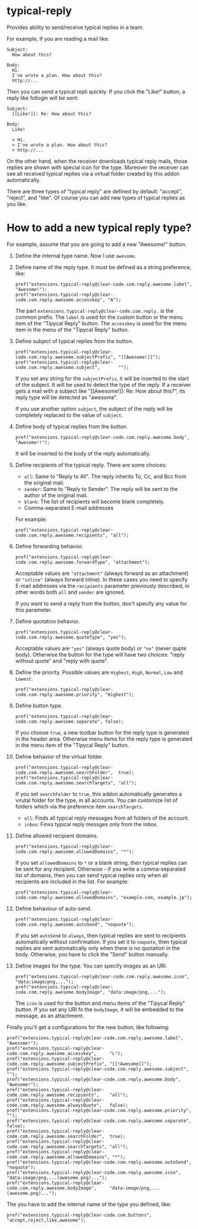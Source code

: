 typical-reply
=============

Provides ability to send/receive typical replies in a team.

For example, if you are reading a mail like:

    Subject:
      How about this?
    
    Body:
      Hi.
      I've wrote a plan. How about this?
      http://...

Then you can send a typical repli quickly.
If you click the "Like!" button, a reply like follogin will be sent:

    Subject:
      [[Like!]]: Re: How about this?
    
    Body:
      Like!
      
      > Hi.
      > I've wrote a plan. How about this?
      > http://...

On the other hand, when the receiver downloads typical reply mails, those replies are shown with special icon for the type.
Moreover the receiver can see all received typical replies via a virtual folder created by this addon automatically.

There are three types of "typical reply" are defined by default: "accept", "reject", and "like".
Of course you can add new types of typical replies as you like.


# How to add a new typical reply type?

For example, assume that you are going to add a new "Awesome!" button.

 1. Define the internal type name. Now I use `awesome`.
 2. Define name of the reply type. It must be defined as a string preference, like:
    
        pref("extensions.typical-reply@clear-code.com.reply.awesome.label",     "Awesome!");
        pref("extensions.typical-reply@clear-code.com.reply.awesome.accesskey", "A");
    
    The part `extensions.typical-reply@clear-code.com.reply.` is the common prefix.
    The `label` is used for the custom button or the menu item of the "Tipycal Reply" button.
    The `accesskey` is used for the menu item in the menu of the "Tipycal Reply" button.
 3. Define subject of typical replies from the button.
    
        pref("extensions.typical-reply@clear-code.com.reply.awesome.subjectPrefix", "[[Awesome!]]");
        pref("extensions.typical-reply@clear-code.com.reply.awesome.subject",       "");
    
    If you set any string for the `subjectPrefix`, it will be inserted to the start of the subject.
    It will be used to detect the type of the reply.
    If a receiver gets a mail with a subject like "[[Awesome!]]: Re: How about this?", its reply type will be detected as "awesome".
    
    If you use another option `subject`, the subject of the reply will be completely replaced to the value of `subject`.
 4. Define body of typical replies from the button.
    
        pref("extensions.typical-reply@clear-code.com.reply.awesome.body", "Awesome!!");
    
    It will be inserted to the body of the reply automatically.
 5. Define recipients of the typical reply.
    There are some choices:
    
    * `all`: Same to "Reply to All". The reply inherits To, Cc, and Bcc from the original mail.
    * `sender`: Same to "Reply to Sender". The reply will be sent to the author of the original mail.
    * `blank`: The list of recipients will become blank completely.
    * Comma-separated E-mail addresses
    
    For example:
     
        pref("extensions.typical-reply@clear-code.com.reply.awesome.recipients", "all");
    
 6. Define forwarding behavior.
     
        pref("extensions.typical-reply@clear-code.com.reply.awesome.forwardType", "attachment");
    
    Acceptable values are `"attachment"` (always forward as an attachment) or `"inline"` (always forward inline). In these cases you need to specify E-mail addresses via the `recipients` parameter previously described, in other words both `all` and `sender` are ignored.
    
    If you want to send a reply from the button, don't specify any value for this parameter.
 7. Define quotation behavior.
     
        pref("extensions.typical-reply@clear-code.com.reply.awesome.quoteType", "yes");
    
    Acceptable values are `"yes"` (always quote body) or `"no"` (never qupte body). Otherwise the button for the type will have two choices: "reply without quote" and "reply with quote".
 8. Define the priority.
    Possible values are `Highest`, `High`, `Normal`, `Low` and `Lowest`.
     
        pref("extensions.typical-reply@clear-code.com.reply.awesome.priority", "Highest");
    
 9. Define button type.
    
        pref("extensions.typical-reply@clear-code.com.reply.awesome.separate", false);
    
    If you choose `true`, a new toolbar button for the reply type is generated in the header area.
    Otherwise menu items for the reply type is generated in the menu item of the "Tipycal Reply" button.
 10. Define behavior of the virtual folder.
     
         pref("extensions.typical-reply@clear-code.com.reply.awesome.searchFolder",  true);
         pref("extensions.typical-reply@clear-code.com.reply.awesome.searchTargets", "all");
    
     If you set `searchFolder` to `true`, this addon automatically generates a virutal folder for the type, in all accounts.
     You can customize list of folders which via the preference item `searchTargets`.
     
     * `all`: Finds all typical reply messages from all folders of the account.
     * `inbox`: Finxs typical reply messges only from the inbox.
     
 11. Define allowed recipient domains.
     
         pref("extensions.typical-reply@clear-code.com.reply.awesome.allowedDomains", "*");
     
     If you set `allowedDomains` to `*` or a blank string, then typical replies can be sent
     for any recipient.
     Otherwise - if you write a comma-separated list of domains, then you can send typical replies
     only when all recipients are included in the list. For example:
     
         pref("extensions.typical-reply@clear-code.com.reply.awesome.allowedDomains", "example.com, example.jp");
     
 12. Define behaviour of auto-send.
     
         pref("extensions.typical-reply@clear-code.com.reply.awesome.autoSend", "noquote");
     
     If you set `autoSend` to `always`, then typical replies are sent to recipients automatically
     without confirmation. If you set it to `noquote`, then typical replies are sent automatically
     only when there is no quotation in the body. Otherwise, you have to click the "Send" button
     manually.
 13. Define images for the type.
     You can specify images as an URI.
     
         pref("extensions.typical-reply@clear-code.com.reply.awesome.icon",      "data:image/png,...");
         pref("extensions.typical-reply@clear-code.com.reply.awesome.bodyImage", "data:image/png,...");
     
     The `icon` is used for the button and menu items of the "Tipycal Reply" button.
     If you set any URI fo the `bodyImage`, it will be embedded to the message, as an attachment.

Finally you'll get a configurations for the new button, like following:

~~~
pref("extensions.typical-reply@clear-code.com.reply.awesome.label",         "Awesome!");
pref("extensions.typical-reply@clear-code.com.reply.awesome.accesskey",     "L");
pref("extensions.typical-reply@clear-code.com.reply.awesome.subjectPrefix", "[[!Awesome]]");
pref("extensions.typical-reply@clear-code.com.reply.awesome.subject",       "");
pref("extensions.typical-reply@clear-code.com.reply.awesome.body",          "Awesome!");
pref("extensions.typical-reply@clear-code.com.reply.awesome.recipients",    "all");
pref("extensions.typical-reply@clear-code.com.reply.awesome.alwaysQuote",   false);
pref("extensions.typical-reply@clear-code.com.reply.awesome.priority",      "");
pref("extensions.typical-reply@clear-code.com.reply.awesome.separate",      false);
pref("extensions.typical-reply@clear-code.com.reply.awesome.searchFolder",  true);
pref("extensions.typical-reply@clear-code.com.reply.awesome.searchTargets", "all");
pref("extensions.typical-reply@clear-code.com.reply.awesome.allowedDomains", "*");
pref("extensions.typical-reply@clear-code.com.reply.awesome.autoSend",      "noquote");
pref("extensions.typical-reply@clear-code.com.reply.awesome.icon",          "data:image/png,...(awesome.png)...");
pref("extensions.typical-reply@clear-code.com.reply.awesome.bodyImage",     "data:image/png,...(awesome.png)...");
~~~

The you have to add the internal name of the type you defined, like:

~~~
pref("extensions.typical-reply@clear-code.com.buttons", "accept,reject,like,awesome");
~~~

